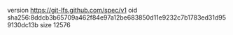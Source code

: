 version https://git-lfs.github.com/spec/v1
oid sha256:8ddcb3b65709a462f84e97a12be683850d11e9232c7b1783ed31d959130dc13b
size 12576
